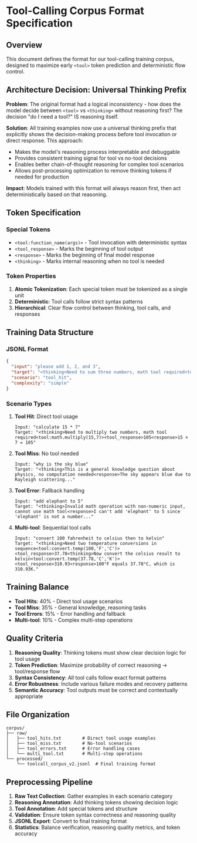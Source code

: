 # Tool-Calling Corpus Format Specification

## Overview

This document defines the format for our tool-calling training corpus, designed to maximize early `<tool>` token prediction and deterministic flow control.

## Architecture Decision: Universal Thinking Prefix

**Problem**: The original format had a logical inconsistency - how does the model decide between `<tool>` vs `<thinking>` without reasoning first? The decision "do I need a tool?" IS reasoning itself.

**Solution**: All training examples now use a universal thinking prefix that explicitly shows the decision-making process before tool invocation or direct response. This approach:

- Makes the model's reasoning process interpretable and debuggable
- Provides consistent training signal for tool vs no-tool decisions
- Enables better chain-of-thought reasoning for complex tool scenarios
- Allows post-processing optimization to remove thinking tokens if needed for production

**Impact**: Models trained with this format will always reason first, then act deterministically based on that reasoning.

## Token Specification

### Special Tokens

- `<tool:function_name(args)>` - Tool invocation with deterministic syntax
- `<tool_response>` - Marks the beginning of tool output
- `<response>` - Marks the beginning of final model response
- `<thinking>` - Marks internal reasoning when no tool is needed

### Token Properties

1. **Atomic Tokenization**: Each special token must be tokenized as a single unit
2. **Deterministic**: Tool calls follow strict syntax patterns
3. **Hierarchical**: Clear flow control between thinking, tool calls, and responses

## Training Data Structure

### JSONL Format

```json
{
  "input": "please add 1, 2, and 3",
  "target": "<thinking>Need to sum three numbers, math tool required<tool:math.add(1,2,3)><tool_response>6<response>The sum of 1, 2, and 3 is 6.",
  "scenario": "tool_hit",
  "complexity": "simple"
}
```

### Scenario Types

1. **Tool Hit**: Direct tool usage
   ```
   Input: "calculate 15 * 7"
   Target: "<thinking>Need to multiply two numbers, math tool required<tool:math.multiply(15,7)><tool_response>105<response>15 × 7 = 105"
   ```

2. **Tool Miss**: No tool needed
   ```
   Input: "why is the sky blue"
   Target: "<thinking>This is a general knowledge question about physics, no computation needed<response>The sky appears blue due to Rayleigh scattering..."
   ```

3. **Tool Error**: Fallback handling
   ```
   Input: "add elephant to 5"
   Target: "<thinking>Invalid math operation with non-numeric input, cannot use math tool<response>I can't add 'elephant' to 5 since 'elephant' is not a number..."
   ```

4. **Multi-tool**: Sequential tool calls
   ```
   Input: "convert 100 fahrenheit to celsius then to kelvin"
   Target: "<thinking>Need two temperature conversions in sequence<tool:convert.temp(100,'F','C')><tool_response>37.78<thinking>Now convert the celsius result to kelvin<tool:convert.temp(37.78,'C','K')><tool_response>310.93<response>100°F equals 37.78°C, which is 310.93K."
   ```

## Training Balance

- **Tool Hits**: 40% - Direct tool usage scenarios
- **Tool Miss**: 35% - General knowledge, reasoning tasks
- **Tool Errors**: 15% - Error handling and fallback
- **Multi-tool**: 10% - Complex multi-step operations

## Quality Criteria

1. **Reasoning Quality**: Thinking tokens must show clear decision logic for tool usage
2. **Token Prediction**: Maximize probability of correct reasoning → tool/response flow
3. **Syntax Consistency**: All tool calls follow exact format patterns
4. **Error Robustness**: Include various failure modes and recovery patterns
5. **Semantic Accuracy**: Tool outputs must be correct and contextually appropriate

## File Organization

```
corpus/
├── raw/
│   ├── tool_hits.txt        # Direct tool usage examples
│   ├── tool_miss.txt        # No-tool scenarios
│   ├── tool_errors.txt      # Error handling cases
│   └── multi_tool.txt       # Multi-step operations
└── processed/
    └── toolcall_corpus_v2.jsonl  # Final training format
```

## Preprocessing Pipeline

1. **Raw Text Collection**: Gather examples in each scenario category
2. **Reasoning Annotation**: Add thinking tokens showing decision logic
3. **Tool Annotation**: Add special tokens and structure  
4. **Validation**: Ensure token syntax correctness and reasoning quality
5. **JSONL Export**: Convert to final training format
6. **Statistics**: Balance verification, reasoning quality metrics, and token accuracy